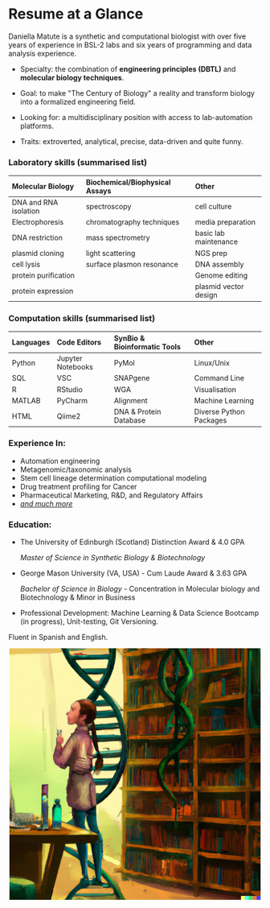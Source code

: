 # Resume at a Glance

Daniella Matute is a synthetic and computational biologist with over five years of experience in BSL-2 labs and six years of programming and data analysis experience. 

- Specialty: the combination of **engineering principles (DBTL)** and **molecular biology techniques**. 
- Goal: to make "The Century of Biology" a reality and transform biology into a formalized engineering field. 
- Looking for: a multidisciplinary position with access to lab-automation platforms. 

- Traits: extroverted, analytical, precise, data-driven and quite funny.

### Laboratory skills (summarised list)
|Molecular Biology|  Biochemical/Biophysical Assays|Other|
|:----------------|:-------------------------------|:----|
|DNA and RNA isolation| spectroscopy  |cell culture|
|Electrophoresis|chromatography techniques  |media preparation|
|DNA restriction| mass spectrometry |basic lab maintenance|
|plasmid cloning | light scattering |NGS prep|
|cell lysis |surface plasmon resonance  |DNA assembly|
|protein purification |  |Genome editing|
|protein expression||plasmid vector design|

### Computation skills (summarised list)
|Languages|Code Editors|SynBio & Bioinformatic Tools|Other|
|:--------|:-----------|:----|:------------------|
|Python|Jupyter Notebooks|PyMol|Linux/Unix|
|SQL|VSC|SNAPgene|Command Line|
|R|RStudio|WGA|Visualisation|
|MATLAB|PyCharm|Alignment|Machine Learning|
|HTML|Qiime2|DNA & Protein Database|Diverse Python Packages|

### Experience In:
- Automation engineering
- Metagenomic/taxonomic analysis
- Stem cell lineage determination computational modeling
- Drug treatment profiling for Cancer
- Pharmaceutical Marketing, R&D, and Regulatory Affairs
- [*and much more*](https://github.com/DanyMatute/Portfolio) 

### Education:
- The University of Edinburgh (Scotland) Distinction Award & 4.0 GPA

  *Master of Science in Synthetic Biology & Biotechnology* 
- George Mason University (VA, USA) - Cum Laude Award & 3.63 GPA				

  *Bachelor of Science in Biology* - Concentration in Molecular biology and Biotechnology & Minor in Business
- Professional Development: Machine Learning & Data Science Bootcamp (in progress), Unit-testing, Git Versioning.


Fluent in Spanish and English.

<p align="center">
  <img src="DNA stands studying in the library, digital art.png" height="500"/ >
  </p>
